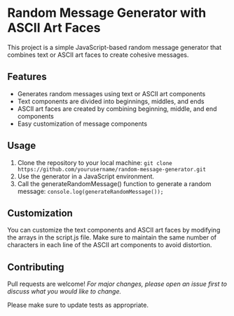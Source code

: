 # Random Message Generator with ASCII Art Faces
This project is a simple JavaScript-based random message generator that combines text or ASCII art faces to create cohesive messages.

## Features
* Generates random messages using text or ASCII art components
* Text components are divided into beginnings, middles, and ends
* ASCII art faces are created by combining beginning, middle, and end components
* Easy customization of message components
## Usage
1. Clone the repository to your local machine:
```git clone https://github.com/yourusername/random-message-generator.git```
2. Use the generator in a JavaScript environment.
3. Call the generateRandomMessage() function to generate a random message:
```console.log(generateRandomMessage());```

## Customization
You can customize the text components and ASCII art faces by modifying the arrays in the script.js file. Make sure to maintain the same number of characters in each line of the ASCII art components to avoid distortion.

## Contributing
Pull requests are welcome! *For major changes, please open an issue first to discuss what you would like to change.*

Please make sure to update tests as appropriate.
